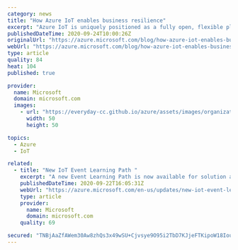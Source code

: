```yaml
---
category: news
title: "How Azure IoT enables business resilience"
excerpt: "Azure IoT is uniquely positioned as a fully open, flexible platform that spans industry applications and simplifies the development process. At Microsoft Ignite, we shared the latest from Azure IoT and how partners and customers are using these innovations in amazing ways"
publishedDateTime: 2020-09-24T10:00:26Z
originalUrl: "https://azure.microsoft.com/blog/how-azure-iot-enables-business-resilience/"
webUrl: "https://azure.microsoft.com/blog/how-azure-iot-enables-business-resilience/"
type: article
quality: 84
heat: 104
published: true

provider:
  name: Microsoft
  domain: microsoft.com
  images:
    - url: "https://everyday-cc.github.io/azure/assets/images/organizations/microsoft.com-50x50.jpg"
      width: 50
      height: 50

topics:
  - Azure
  - IoT

related:
  - title: "New IoT Event Learning Path "
    excerpt: "A new Event Learning Path is now available for solution architects, business decision makers, and developers interested in IoT Solutions with Azure IoT Services. "
    publishedDateTime: 2020-09-22T16:05:31Z
    webUrl: "https://azure.microsoft.com/en-us/updates/new-iot-event-learning-path/"
    type: article
    provider:
      name: Microsoft
      domain: microsoft.com
    quality: 69

secured: "TNBjAaZfAWem30Aw8zhQs3x49wSU+Cjvsye9O95i2TbD7KJjeFTKipoW18IoulqoV5SIsKQWomfOGXkRuuMyLttiIHgtb2snWzdNzYRXaXlAn1bkTj1FUG7N9CXdcbQh2k0PEQ821pT0PgumgiR0BeptrL8UhBrpG6FJAUgimVLVDCCuCHxvMyFJgLzBlgi+fdDoqPhjYqPkJ9xnPZeglVLKk5Xic3T4ntljDhaOFSaiB1PhfcGQ3FTc9OCwp6tOwClp9udtSSylYaWM4xYI00Eawo7cbYkCV7dFpaYhxgp57ZssUnr3sUhzPC8PcCby8a1hNb5m/+oqz4qKFnm+wuAhuEKmPo/+QJnWAY1Loow=;en3yPqurGXPve2jPiwBlmw=="
---
```


